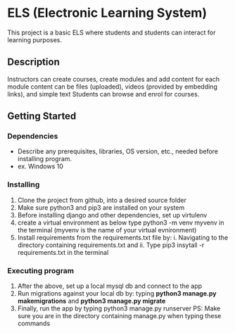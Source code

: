 # ELS (Electronic Learning System)

This project is a basic ELS where students and students can interact for learning purposes.

## Description

Instructors can create courses, create modules and add content for each module
content can be files (uploaded), videos (provided by embedding links), and simple text
Students can browse and enrol for courses. 

## Getting Started

### Dependencies

* Describe any prerequisites, libraries, OS version, etc., needed before installing program.
* ex. Windows 10

### Installing

1. Clone the project from github, into a desired source folder
2. Make sure python3 and pip3 are installed on your system 
3. Before installing django and other dependencies, set up virtulenv 
4. create a virtual environment as below
  type python3 -m venv myvenv in the terminal (myvenv is the name of your virtual evnironment)
5. Install requirements from the requirements.txt file by:
   i. Navigating to the directory containing requirements.txt and 
   ii. Type pip3 insytall -r requirements.txt in the terminal


### Executing program

1. After the above, set up a local mysql db and connect to the app
2. Run migrations against your local db by: 
    typing **python3 manage.py makemigrations** and **python3 manage.py migrate**
3. Finally, run the app by typing python3 manage.py runserver
  PS: Make sure you are in the directory containing manage.py when typing these commands